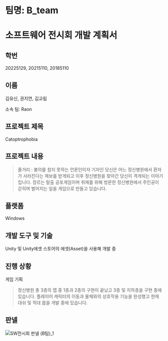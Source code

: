 # 팀명: B_team

소프트웨어 전시회 개발 계획서  
==========================

학번
----
20225129, 20215110, 20185110

이름
----
김유신, 권지연, 김교림

소속 팀: Raon

프로젝트 제목
----
Catoptrophobia

프로젝트 내용
----
> 줄거리 : 불의를 참지 못하는 언론인이자 기자인 당신은 어느 정신병원에서 환자가 사라진다는 제보를 받게되고 이후 정신병원을 찾아간 당신이 격게되는 이야기 입니다.
> 장르는 탈출 공포게임이며 취제를 위해 방문한 정신병원에서 주인공이 갇히며 벌어지는 일을 게임으로 만들고 있습니다.

플랫폼
----
Windows

개발 도구 및 기술 
----------------
Unity 및 Unity에셋 스토어의 에셋(Asset)을 사용해 개발 중

진행 상황
--------
게임 기획

> 정신병원 총 3층의 맵 중 1층과 2층의 구현이 끝났고 3층 및 지하층을 구현 중에 있습니다.
> 플레이어 캐릭터의 이동과 물체와의 상호작용 기능을 완성했고 현제 대쉬 및 적대 몹을 개발 중에 있습니다.


판넬
--------
![SW전시회 판넬 (B팀)_1](https://user-images.githubusercontent.com/87055146/202740036-de0b9424-1887-4af9-8124-1736fd2a6c18.jpg)
